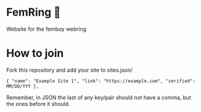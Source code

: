 # FemRing 🌸
Website for the femboy webring

# How to join

Fork this repository and add your site to sites.json/

``
{
        "name": "Example Site 1",
        "link": "https://example.com",
        "verified": MM/DD/YYY
    },
``

Remember, in JSON the last of any key/pair should not have a comma, but the ones before it should.
